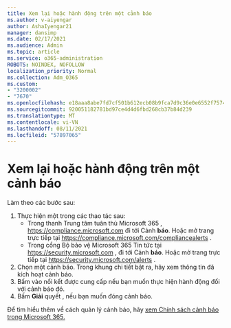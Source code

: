 ```yaml
---
title: Xem lại hoặc hành động trên một cảnh báo
ms.author: v-aiyengar
author: AshaIyengar21
manager: dansimp
ms.date: 02/17/2021
ms.audience: Admin
ms.topic: article
ms.service: o365-administration
ROBOTS: NOINDEX, NOFOLLOW
localization_priority: Normal
ms.collection: Adm_O365
ms.custom:
- "3200002"
- "7670"
ms.openlocfilehash: e18aaa8abe7fd7cf501b612ecb08b9fca7d9c36e0e6552f75742beb770063e93
ms.sourcegitcommit: 920051182781bd97ce4d4d6fbd268cb37b84d239
ms.translationtype: MT
ms.contentlocale: vi-VN
ms.lasthandoff: 08/11/2021
ms.locfileid: "57897065"
---
```

# <a name="review-or-act-on-an-alert"></a>Xem lại hoặc hành động trên một cảnh báo

Làm theo các bước sau:

1. Thực hiện một trong các thao tác sau:
   - Trong thanh Trung tâm tuân thủ Microsoft 365 , <https://compliance.microsoft.com> đi tới Cảnh **báo**. Hoặc mở trang trực tiếp tại <https://compliance.microsoft.com/compliancealerts> .
   - Trong cổng Bộ bảo vệ Microsoft 365 Tin tức tại <https://security.microsoft.com> , đi tới Cảnh **báo**. Hoặc mở trang trực tiếp tại <https://security.microsoft.com/alerts> .
2. Chọn một cảnh báo. Trong khung chi tiết bật ra, hãy xem thông tin đã kích hoạt cảnh báo.
3. Bấm vào nối kết được cung cấp nếu bạn muốn thực hiện hành động đối với cảnh báo đó.
4. Bấm **Giải** quyết , nếu bạn muốn đóng cảnh báo.

Để tìm hiểu thêm về cách quản lý cảnh báo, hãy [xem Chính sách cảnh báo trong Microsoft 365.](https://docs.microsoft.com/microsoft-365/compliance/alert-policies)
